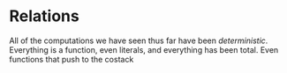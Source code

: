# Relations
All of the computations we have seen thus far have been *deterministic*. Everything is a function, even literals, and everything has been total. Even functions that push to the costack